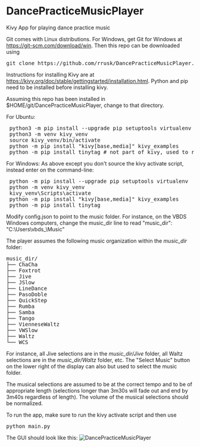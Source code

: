 # DancePracticeMusicPlayer
Kivy App for playing dance practice music

Git comes with Linux distributions.  For Windows, get Git for Windows at https://git-scm.com/download/win.  Then this repo can be downloaded using 
<pre>
git clone https://github.com/rrusk/DancePracticeMusicPlayer.git
</pre>

Instructions for installing Kivy are at https://kivy.org/doc/stable/gettingstarted/installation.html.  Python and pip need to be installed before installing kivy.

Assuming this repo has been installed in $HOME/git/DancePracticeMusicPlayer, change to that directory.

For Ubuntu:
<pre>
 python3 -m pip install --upgrade pip setuptools virtualenv
 python3 -m venv kivy_venv
 source kivy_venv/bin/activate
 python -m pip install "kivy[base,media]" kivy_examples
 python -m pip install tinytag # not part of kivy, used to read music ID3v2 tags
</pre>

For Windows:
As above except you don't source the kivy activate script, instead enter on the command-line:
<pre>
 python -m pip install --upgrade pip setuptools virtualenv
 python -m venv kivy_venv
 kivy_venv\Scripts\activate
 python -m pip install "kivy[base,media]" kivy_examples
 python -m pip install tinytag
</pre>

Modify config.json to point to the music folder.
For instance, on the VBDS Windows computers, change the music_dir line to read
    "music_dir": "C:\\Users\\vbds_\\Music"

The player assumes the following music organization within the <i>music_dir</i> folder:
<pre>
music_dir/
├── ChaCha
├── Foxtrot
├── Jive
├── JSlow
├── LineDance
├── PasoDoble
├── QuickStep
├── Rumba
├── Samba
├── Tango
├── VienneseWaltz
├── VWSlow
├── Waltz
└── WCS
</pre>
For instance, all Jive selections are in the <i>music_dir/Jive</i> folder,
all Waltz selections are in the <i>music_dir/Waltz</i> folder, etc.
The "Select Music" button on the lower right of the display can also but used to select the music folder.

The musical selections are assumed to be at the correct tempo and to
be of appropriate length (selections longer than 3m30s will fade out and end by 3m40s regardless of length).
The volume of the musical selections should be normalized.

To run the app, make sure to run the kivy activate script and then use
<pre>
python main.py
</pre>

The GUI should look like this:
![DancePracticeMusicPlayer](https://github.com/user-attachments/assets/f68a4d22-c84e-45d5-851e-5ad44d22c165)
